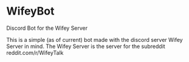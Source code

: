 # WifeyBot
Discord Bot for the Wifey Server

This is a simple (as of current) bot made with the discord server Wifey Server in mind. The Wifey Server is the server for the subreddit reddit.com/r/WifeyTalk
